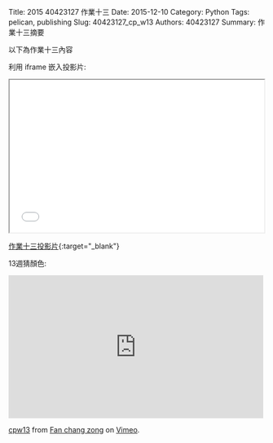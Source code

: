 Title: 2015 40423127 作業十三
Date: 2015-12-10
Category: Python
Tags: pelican, publishing
Slug: 40423127_cp_w13
Authors: 40423127
Summary: 作業十三摘要

以下為作業十三內容

利用 iframe 嵌入投影片:

<iframe src="40423127_cp_w13_p.html" width="500" height="300"></iframe>

[作業十三投影片](40423127_cp_w13_p.html){:target="_blank"}

13週猜顏色:

<iframe src="https://player.vimeo.com/video/152391150" width="500" height="281" frameborder="0" webkitallowfullscreen mozallowfullscreen allowfullscreen></iframe> <p><a href="https://vimeo.com/152391150">cpw13</a> from <a href="https://vimeo.com/user46458423">Fan chang zong</a> on <a href="https://vimeo.com">Vimeo</a>.</p>